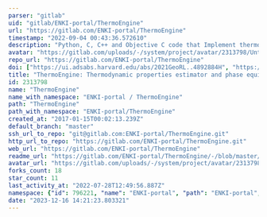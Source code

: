 ```yaml
---
parser: "gitlab"
uid: "gitlab/ENKI-portal/ThermoEngine"
url: "https://gitlab.com/ENKI-portal/ThermoEngine"
timestamp: "2022-09-04 00:43:36.572610"
description: "Python, C, C++ and Objective C code that Implement thermodynamic properties of stoichiometric phases and solutions.  This is the main code repository of the ENKI project."
avatar: "https://gitlab.com/uploads/-/system/project/avatar/2313798/Untitled.png"
repo_url: "https://gitlab.com/ENKI-portal/ThermoEngine"
doi: ["https://ui.adsabs.harvard.edu/abs/2021GeoRL..4892884H", "https://ui.adsabs.harvard.edu/abs/2022ascl.soft08006J/abstract"]
title: "ThermoEngine: Thermodynamic properties estimator and phase equilibrium calculator"
id: 2313798
name: "ThermoEngine"
name_with_namespace: "ENKI-portal / ThermoEngine"
path: "ThermoEngine"
path_with_namespace: "ENKI-portal/ThermoEngine"
created_at: "2017-01-15T00:02:13.239Z"
default_branch: "master"
ssh_url_to_repo: "git@gitlab.com:ENKI-portal/ThermoEngine.git"
http_url_to_repo: "https://gitlab.com/ENKI-portal/ThermoEngine.git"
web_url: "https://gitlab.com/ENKI-portal/ThermoEngine"
readme_url: "https://gitlab.com/ENKI-portal/ThermoEngine/-/blob/master/README.md"
avatar_url: "https://gitlab.com/uploads/-/system/project/avatar/2313798/Untitled.png"
forks_count: 18
star_count: 11
last_activity_at: "2022-07-28T12:49:56.887Z"
namespace: {"id": 796221, "name": "ENKI-portal", "path": "ENKI-portal", "kind": "group", "full_path": "ENKI-portal", "parent_id": null, "avatar_url": "/uploads/-/system/group/avatar/796221/Enki.png", "web_url": "https://gitlab.com/groups/ENKI-portal"}
date: "2023-12-16 14:21:23.803321"
---
```

